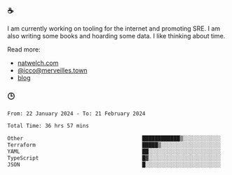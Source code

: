 ### ☕

I am currently working on tooling for the internet and promoting SRE. I am also writing some books and hoarding some data. I like thinking about time. 

Read more:

 - [natwelch.com](https://natwelch.com)
 - [@icco@merveilles.town](https://merveilles.town/@icco)
 - [blog](https://writing.natwelch.com)

### 🕒

<!--START_SECTION:waka-->

```txt
From: 22 January 2024 - To: 21 February 2024

Total Time: 36 hrs 57 mins

Other                                      ████████████▒░░░░░░░░░░░░   49.94 %
Terraform                                  █████▒░░░░░░░░░░░░░░░░░░░   20.88 %
YAML                                       ██░░░░░░░░░░░░░░░░░░░░░░░   08.07 %
TypeScript                                 █▓░░░░░░░░░░░░░░░░░░░░░░░   07.08 %
JSON                                       █░░░░░░░░░░░░░░░░░░░░░░░░   04.24 %
```

<!--END_SECTION:waka-->
